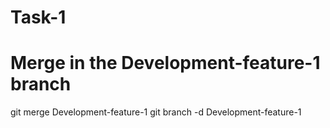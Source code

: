 # Task-1
# Merge in the Development-feature-1 branch
git merge Development-feature-1
git branch -d Development-feature-1
